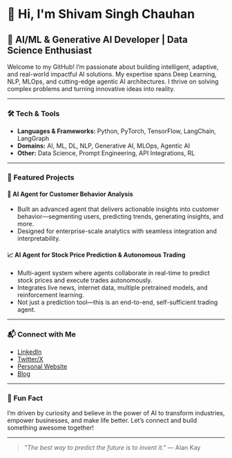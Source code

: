 # 👋 Hi, I'm Shivam Singh Chauhan

## 🚀 AI/ML & Generative AI Developer | Data Science Enthusiast

Welcome to my GitHub! I’m passionate about building intelligent, adaptive, and real-world impactful AI solutions. My expertise spans Deep Learning, NLP, MLOps, and cutting-edge agentic AI architectures. I thrive on solving complex problems and turning innovative ideas into reality.

---

### 🛠️ Tech & Tools

- **Languages & Frameworks:** Python, PyTorch, TensorFlow, LangChain, LangGraph
- **Domains:** AI, ML, DL, NLP, Generative AI, MLOps, Agentic AI
- **Other:** Data Science, Prompt Engineering, API Integrations, RL

---

### 🌟 Featured Projects

#### 🤖 AI Agent for Customer Behavior Analysis
- Built an advanced agent that delivers actionable insights into customer behavior—segmenting users, predicting trends, generating insights, and more.
- Designed for enterprise-scale analytics with seamless integration and interpretability.

#### 📈 AI Agent for Stock Price Prediction & Autonomous Trading
- Multi-agent system where agents collaborate in real-time to predict stock prices and execute trades autonomously.
- Integrates live news, internet data, multiple pretrained models, and reinforcement learning.
- Not just a prediction tool—this is an end-to-end, self-sufficient trading agent.

---

### 📬 Connect with Me

- [LinkedIn](#) <!-- link -->
- [Twitter/X](#) <!-- link -->
- [Personal Website](#) <!-- link -->
- [Blog](#) <!-- link -->

---

### 🧠 Fun Fact

I’m driven by curiosity and believe in the power of AI to transform industries, empower businesses, and make life better. Let’s connect and build something awesome together!

---

> _"The best way to predict the future is to invent it."_ — Alan Kay

```
